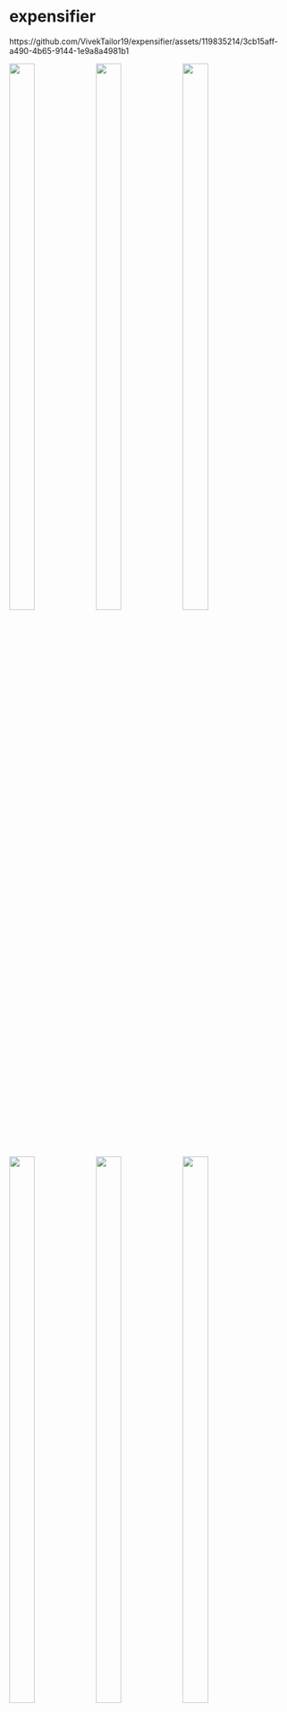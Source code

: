 # expensifier
<p>
  https://github.com/VivekTailor19/expensifier/assets/119835214/3cb15aff-a490-4b65-9144-1e9a8a4981b1
</p>

<p>
  <img src = "https://github.com/VivekTailor19/expensifier/assets/119835214/bc72d67f-f536-4f6f-97b7-fed0c24f5a5e" height = "50%" width = "30%">
<img src = "https://github.com/VivekTailor19/expensifier/assets/119835214/9a122c59-5f65-42f1-b6df-083ac2227274" height = "50%" width = "30%">
<img src = "https://github.com/VivekTailor19/expensifier/assets/119835214/96492de2-b38e-4f58-a440-ceba6d493ccd" height = "50%" width = "30%">
<img src = "https://github.com/VivekTailor19/expensifier/assets/119835214/2671db70-dc22-428d-95b7-5b066814d427" height = "50%" width = "30%">
<img src = "https://github.com/VivekTailor19/expensifier/assets/119835214/a571c16b-2351-4b1a-8e07-39a02e162d15" height = "50%" width = "30%">
<img src = "https://github.com/VivekTailor19/expensifier/assets/119835214/e6339137-ad48-4bfb-8551-ee5c9f7b5198" height = "50%" width = "30%">
<img src = "https://github.com/VivekTailor19/expensifier/assets/119835214/bdecbdb2-79bc-441e-9f96-ca688c1ec0bb" height = "50%" width = "30%">
<img src = "https://github.com/VivekTailor19/expensifier/assets/119835214/a7a6a8e0-28ed-460a-b51e-dcf0e520754e" height = "50%" width = "30%">
<img src = "https://github.com/VivekTailor19/expensifier/assets/119835214/41846edc-3237-4b22-8be8-e362a38249fd" height = "50%" width = "30%">
<img src = "https://github.com/VivekTailor19/expensifier/assets/119835214/1e2e3e70-8bdc-4094-b8af-d6320228e1f5" height = "50%" width = "30%">

</p>



